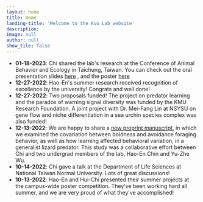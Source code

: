 ```yaml
---
layout: home
title: Home
landing-title: 'Welcome to the Kuo Lab website'
description: 
image: null
author: null
show_tile: false
---
```


<ul>
	<li><b>01-18-2023</b>: Chi shared the lab's research at the Conference of Animal Behavior and Ecology in Taichung, Taiwan. You can check out the oral presentation slides <a href="https://drive.google.com/file/d/1h2cYCAyR-jC5-sbD8-jZO9_TBi5iLTlt/view?usp=share_link"> here</a> , and the poster <a href="https://drive.google.com/file/d/1UbDFKNLg3I4QTYRL57BxmBOkauvHde5M/view?usp=share_link"> here</a></li>
	<li><b>12-27-2022</b>: Hao-En's summer research received recognition of excellence by the university! Congrats and well done!</li>
	<li><b>12-27-2022</b>: Two proposals funded! The project on predator learning and the paradox of warning signal diversity was funded by the KMU Research Foundation. A joint project with Dr. Mei-Fang Lin at NSYSU on gene flow and niche differentiation in a sea urchin species complex was also funded!</li> 
	<li><b>12-13-2022</b>: We are happy to share a <a href="https://www.biorxiv.org/content/10.1101/2022.12.13.520202v1"> new preprint manuscript</a>, in which we examined the covariation between boldness and avoidance foraging behavior, as well as how learning affected behavioral variation, in a generalist lizard predator. This study was a collaborative effort between Chi and two undergrad members of the lab, Hao-En Chin and Yu-Zhe Wu.</li>    
	<li><b>10-14-2022</b>: Chi gave a talk at the Department of Life Sciences at National Taiwan Normal University. Lots of great discussions!</li>
	<li><b>10-13-2022</b>: Hao-En and Hui-Chi presented their summer projects at the campus-wide poster competition. They’ve been working hard all summer, and we are very proud of what they’ve accomplished!</li>
